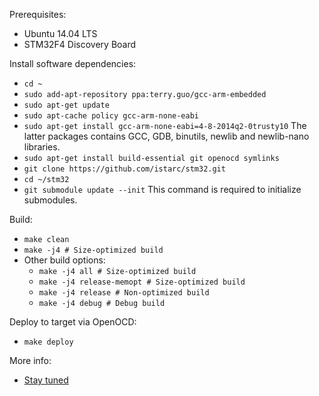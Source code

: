 Prerequisites:
* Ubuntu 14.04 LTS
* STM32F4 Discovery Board

Install software dependencies:
* `cd ~`
* `sudo add-apt-repository ppa:terry.guo/gcc-arm-embedded`
* `sudo apt-get update`
* `sudo apt-cache policy gcc-arm-none-eabi`
* `sudo apt-get install gcc-arm-none-eabi=4-8-2014q2-0trusty10` The latter packages contains GCC, GDB, binutils, newlib and newlib-nano libraries.
* `sudo apt-get install build-essential git openocd symlinks` 
* `git clone https://github.com/istarc/stm32.git`
* `cd ~/stm32`
* `git submodule update --init` This command is required to initialize submodules.

Build:
* `make clean`
* `make -j4 # Size-optimized build`
* Other build options:
	* `make -j4 all # Size-optimized build`
	* `make -j4 release-memopt # Size-optimized build`
	* `make -j4 release # Non-optimized build`
	* `make -j4 debug # Debug build` 

Deploy to target via OpenOCD:
* `make deploy`

More info:
* [Stay tuned]()
